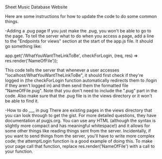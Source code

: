 Sheet Music Database Website

Here are some instructions for how to update the code to do some common things.

-Adding a .pug page
If you just make the .pug, you won't be able to go to the page. To tell the server what to do when you access a page, add a line to the "Endpoints for views" section at the start of the app.js file. It should go something like:

app.get('/WhatYouWantTheLinkToBe', checkForLogin, (req, res) => res.render('NameOfFile'));

This code tells the server that whenever a user accesses "localhost/WhatYouWantTheLinkToBe", it should first check if they're logged in (the checkForLogin function automatically redirects them to /login if they aren't logged in) and then send them the formatted file "NameOfFile.pug". Note that you don't need to include the ".pug" part in the code. Also make sure that the .pug file is in the views directory or it won't be able to find it.

-How to do ___ in pug
There are existing pages in the views directory that you can look through to get the gist. For more detailed questions, they have documentation at pugjs.org. You can use any HTML (although the syntax is slightly more compact and has meaningful whitespace!) and it allows for some other things like reading things sent from the server. Incidentally, if you want to send things from the server, you'll have to write more complex code; the attemptLogin function is a good example of doing this. To make your page call that function, replace res.render('NameOfFile') with a call to your function.